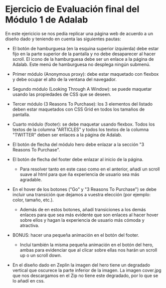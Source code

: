 # Ejercicio de Evaluación final del Módulo 1 de Adalab

En este ejericicio se nos pedía replicar una página web de acuerdo a un diseño dado y teniendo en cuenta las siguientes pautas:

- El botón de hamburguesa (en la esquina superior izquierda) debe estar fijo en la parte superior de la pantalla y no debe desaparecer al hacer scroll. El icono de la hamburguesa debe ser un enlace a la página de Adalab. Este menú de hamburguesa no desplega ningún submenú.

- Primer módulo (Anonymous proxy): debe estar maquetado con flexbox y debe ocupar el alto de la ventana del navegador.

- Segundo módulo (Looking Through A Window): se puede maquetar usando las propiedades de CSS que se deseen.

- Tercer módulo (3 Reasons To Purchase): los 3 elementos del listado deben estar maquetados con CSS Grid en todos los tamaños de pantalla.

- Cuarto módulo (footer): se debe maquetar usando flexbox. Todos los textos de la columna "ARTICLES" y todos los textos de la columna "TWITTER" deben ser enlaces a la página de Adalab.

- El botón de flecha del módulo hero debe enlazar a la sección "3 Reasons To Purchase".

- El botón de flecha del footer debe enlazar al inicio de la página.

  - Para resolver tanto en este caso como en el anterior, añadí un scroll suave al html para que ña experiencia de usuario sea más agradable.

- En el hover de los botones ("Go" y "3 Reasons To Purchase") se debe incluir una transición que dejamos a vuestra elección (por ejemplo: color, tamaño, etc.).

  - Además de en estos botones, añadí transiciones a los demás enlaces para que sea más evidente que son enlaces al hacer hover sobre ellos y hagan la experiencia de usuario más cómoda y atractiva.

- BONUS: hacer una pequeña animación en el botón del footer.

  - Incluí también la misma pequeña animación en el botón del hero, ambas para evidenciar que al clicar sobre ellas nos harán un scroll up o un scroll down.

- En el diseño dado en Zeplin la imagen del hero tiene un degradado vertical que oscurece la parte inferior de la imagen. La imagen cover.jpg que nos descargamos en el Zip no tiene este degradado, por lo que se lo añadí en css.
